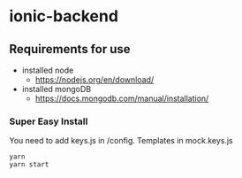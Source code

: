 # ionic-backend
## Requirements for use

+ installed node
  + https://nodejs.org/en/download/
+ installed mongoDB
    + https://docs.mongodb.com/manual/installation/
### Super Easy Install
You need to add keys.js in /config. Templates in mock.keys.js
```
yarn 
yarn start
```
